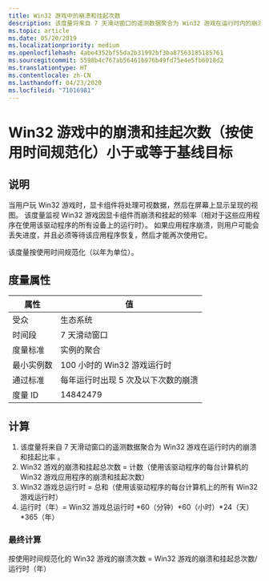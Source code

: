 ```yaml
---
title: Win32 游戏中的崩溃和挂起次数
description: 该度量将来自 7 天滑动窗口的遥测数据聚合为 Win32 游戏在运行时内的崩溃和挂起比率。
ms.topic: article
ms.date: 05/20/2019
ms.localizationpriority: medium
ms.openlocfilehash: 4abe4352bf55da2b31992bf3ba87563185185761
ms.sourcegitcommit: 5598b4c767ab56461b976b49fd75e4e5fb6018d2
ms.translationtype: HT
ms.contentlocale: zh-CN
ms.lasthandoff: 04/23/2020
ms.locfileid: "71016981"
---
```

# <a name="number-of-crashes-and-hangs-in-win32-games-normalized-by-usage-is-less-than-or-equal-to-the-baseline-goal"></a>Win32 游戏中的崩溃和挂起次数（按使用时间规范化）小于或等于基线目标

## <a name="description"></a>说明

当用户玩 Win32 游戏时，显卡组件将处理可视数据，然后在屏幕上显示呈现的视图。 该度量监视 Win32 游戏因显卡组件而崩溃和挂起的频率（相对于这些应用程序在使用该驱动程序的所有设备上的运行时）。 如果应用程序崩溃，则用户可能会丢失进度，并且必须等待该应用程序恢复，然后才能再次使用它。

该度量按使用时间规范化（以年为单位）。

## <a name="measure-attributes"></a>度量属性

|属性|值|
|----|----|
|受众 |生态系统|
|时间段 |7 天滑动窗口|
|度量标准 |实例的聚合|
|最小实例数 |100 小时的 Win32 游戏运行时|
|通过标准 |每年运行时出现 5 次及以下次数的崩溃|
|度量 ID |14842479|

## <a name="calculation"></a>计算

1. 该度量将来自 7 天滑动窗口的遥测数据聚合为 Win32 游戏在运行时内的崩溃和挂起比率  。
2. Win32 游戏的崩溃和挂起总次数 = 计数（使用该驱动程序的每台计算机的 Win32 游戏应用程序的崩溃和挂起次数） 
3. Win32 游戏总运行时 = 总和（使用该驱动程序的每台计算机上的所有 Win32 游戏运行时） 
4. 运行时（年）= Win32 游戏总运行时 \*60（分钟）\*60（小时）\*24（天）\*365（年） 

### <a name="final-calculation"></a>最终计算

按使用时间规范化的 Win32 游戏的崩溃次数 = Win32 游戏的崩溃和挂起总次数/运行时（年） 
